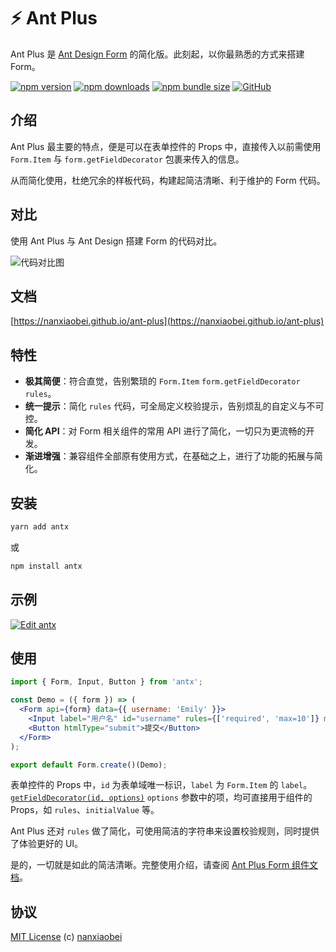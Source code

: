 # ⚡ Ant Plus

Ant Plus 是 [Ant Design Form](https://ant.design/components/form-cn/) 的简化版。此刻起，以你最熟悉的方式来搭建 Form。

[![npm version](https://img.shields.io/npm/v/antx.svg?style=flat-square)](https://www.npmjs.com/package/antx)
[![npm downloads](https://img.shields.io/npm/dt/antx.svg?style=flat-square)](http://www.npmtrends.com/antx)
[![npm bundle size](https://img.shields.io/bundlephobia/minzip/antx?style=flat-square)](https://bundlephobia.com/result?p=antx)
[![GitHub](https://img.shields.io/github/license/nanxiaobei/ant-plus.svg?style=flat-square)](https://github.com/nanxiaobei/ant-plus/blob/master/LICENSE)

## 介绍

Ant Plus 最主要的特点，便是可以在表单控件的 Props 中，直接传入以前需使用 `Form.Item` 与 `form.getFieldDecorator` 包裹来传入的信息。

从而简化使用，杜绝冗余的样板代码，构建起简洁清晰、利于维护的 Form 代码。

## 对比

使用 Ant Plus 与 Ant Design 搭建 Form 的代码对比。

![代码对比图](https://raw.githubusercontent.com/nanxiaobei/ant-plus/master/contrast/demo.png)

## 文档

[https://nanxiaobei.github.io/ant-plus](https://nanxiaobei.github.io/ant-plus)

## 特性

- **极其简便**：符合直觉，告别繁琐的 `Form.Item` `form.getFieldDecorator` `rules`。
- **统一提示**：简化 `rules` 代码，可全局定义校验提示，告别烦乱的自定义与不可控。
- **简化 API**：对 Form 相关组件的常用 API 进行了简化，一切只为更流畅的开发。
- **渐进增强**：兼容组件全部原有使用方式，在基础之上，进行了功能的拓展与简化。

## 安装

```sh
yarn add antx
```

或

```sh
npm install antx
```

## 示例

[![Edit antx](https://codesandbox.io/static/img/play-codesandbox.svg)](https://codesandbox.io/s/antx-mqxxzrj87j?fontsize=14)

## 使用

```jsx harmony
import { Form, Input, Button } from 'antx';

const Demo = ({ form }) => (
  <Form api={form} data={{ username: 'Emily' }}>
    <Input label="用户名" id="username" rules={['required', 'max=10']} max={10} msg="full" />
    <Button htmlType="submit">提交</Button>
  </Form>
);

export default Form.create()(Demo);
```

表单控件的 Props 中，`id` 为表单域唯一标识，`label` 为 `Form.Item` 的 `label`。[`getFieldDecorator(id, options)`](<https://ant.design/components/form-cn/#getFieldDecorator(id,-options)-%E5%8F%82%E6%95%B0>) `options` 参数中的项，均可直接用于组件的 Props，如 `rules`、`initialValue` 等。

Ant Plus 还对 `rules` 做了简化，可使用简洁的字符串来设置校验规则，同时提供了体验更好的 UI。

是的，一切就是如此的简洁清晰。完整使用介绍，请查阅 [Ant Plus Form 组件文档](https://nanxiaobei.github.io/ant-plus/#/form)。

## 协议

[MIT License](https://github.com/nanxiaobei/ant-plus/blob/master/LICENSE) (c) [nanxiaobei](https://mrlee.me/)
